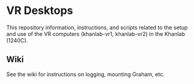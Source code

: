 # VR Desktops 

This repository information, instructions, and scripts related to the setup and 
use of the VR computers (khanlab-vr1, khanlab-vr2) in the Khanlab (1240C).

## Wiki

See the wiki for instructions on logging, mounting Graham, etc.
